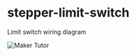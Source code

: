 # stepper-limit-switch
Limit switch wiring diagram

![Maker Tutor](https://2.bp.blogspot.com/-VNBYSl23Q-E/WjmGyUVlKNI/AAAAAAAA6Ws/UzyvnuyD8N8cqCbc4dUobciLCE3rG7ZxgCLcBGAs/s400/wiring-limit-sw.jpg)

